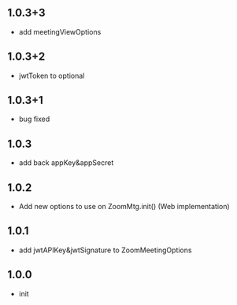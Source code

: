 ## 1.0.3+3
* add meetingViewOptions

## 1.0.3+2
* jwtToken to optional

## 1.0.3+1
* bug fixed

## 1.0.3
* add back appKey&appSecret

## 1.0.2
* Add new options to use on ZoomMtg.init() (Web implementation)

## 1.0.1
* add jwtAPIKey&jwtSignature to ZoomMeetingOptions

## 1.0.0

* init
